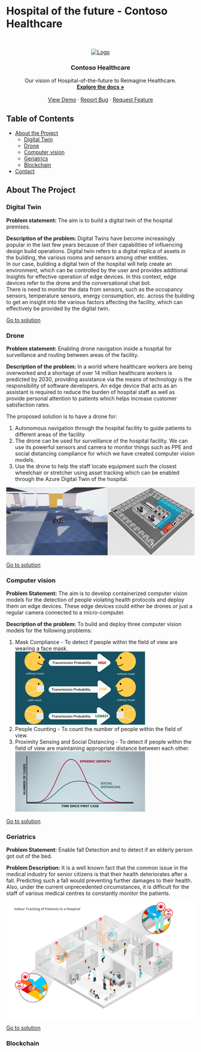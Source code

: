 # Hospital of the future - Contoso Healthcare


<!-- PROJECT LOGO -->
<br />
<p align="center">
  <a href="https://github.com/othneildrew/Best-README-Template">
    <img src="images/logo.png" alt="Logo" width="80" height="80">
  </a>

  <h3 align="center">Contoso Healthcare</h3>

  <p align="center">
    Our vision of Hospital-of-the-future to Reimagine Healthcare.
    <br />
    <a href="https://github.com/othneildrew/Best-README-Template"><strong>Explore the docs »</strong></a>
    <br />
    <br />
    <a href="https://github.com/othneildrew/Best-README-Template">View Demo</a>
    ·
    <a href="https://github.com/othneildrew/Best-README-Template/issues">Report Bug</a>
    ·
    <a href="https://github.com/othneildrew/Best-README-Template/issues">Request Feature</a>
  </p>
</p>




## Table of Contents

* [About the Project](#about-the-project)
  * [Digital Twin](#digital-twin)
  * [Drone](#drone)
  * [Computer vision](#computer-vision)
  * [Geriatrics](#geriatrics)
  * [Blockchain](#blockchain)
* [Contact](#contact)

## About The Project


### Digital Twin
**Problem statement:** The aim is to build a digital twin of the hospital premises. 

**Description of the problem:** Digital Twins have become increasingly popular in the last few years because of their capabilities of influencing design build operations. Digital twin refers to a digital replica of assets in the building, the various rooms and sensors among other entities.  
In our case, building a digital twin of the hospital will help create an environment, which can be controlled by the user and provides additional Insights for effective operation of edge devices. In this context, edge devices refer to the drone and the conversational chat bot.  
There is need to monitor the data from sensors, such as the occupancy sensors, temperature sensors, energy consumption, etc. across the building to get an insight into the various factors affecting the facility, which can effectively be provided by the digital twin.

[Go to solution](https://github.com/Rohan-Deshamudre/Drone-nav)

### Drone
**Problem statement:** Enabling drone navigation inside a hospital for surveillance and routing between areas of the facility.

**Description of the problem:** In a world where healthcare workers are being overworked and a shortage of over 14 million healthcare workers is predicted by 2030, providing assistance via the means of technology is the responsibility of software developers. An edge device that acts as an assistant is required to reduce the burden of hospital staff as well as provide personal attention to patients which helps increase customer satisfaction rates.  


The proposed solution is to have a drone for:
1. Autonomous navigation through the hospital facility to guide patients to different areas of the facility
2. The drone can be used for surveillance of the hospital facility. We can use its powerful sensors and camera to monitor things such as PPE and social distancing compliance for which we have created computer vision models.
3. Use the drone to help the staff locate equipment such the closest wheelchair or stretcher using asset tracking which can be enabled through the Azure Digital Twin of the hospital.

![proximity.png](img/drone.png)

[Go to solution](https://github.com/Rohan-Deshamudre/Drone-nav)

### Computer vision
**Problem Statement:** The aim is to develop containerized computer vision models for the detection of people violating health protocols and deploy them on edge devices. These edge devices could either be drones or just a regular camera connected to a micro-computer.

**Description of the problem:** To build and deploy three computer vision models for the following problems:	
1. Mask Compliance -  To detect if people within the field of view are wearing a face mask.\
![mask.png](img/mask.png)
2. People Counting - To count the number of people within the field of view.
3. Proximity Sensing and Social Distancing - To detect if people within the field of view are maintaining appropriate distance between each other.\
![proximity.png](img/proximity.png)

[Go to solution](https://github.com/Rohan-Deshamudre/Drone-nav)

### Geriatrics
**Problem Statement:** Enable fall Detection and to detect if an elderly person got out of the bed.

**Problem Description:** It is a well known fact that the common issue in the medical industry for senior citizens is that their health deteriorates after a fall. Predicting such a fall would preventing further damages to their health. Also, under the current unprecedented circumstances, it is difficult for the staff of various medical centres to constantly monitor the patients. 


![proximity.png](img/Geriatrics.jpg)

[Go to solution](https://github.com/Rohan-Deshamudre/Drone-nav)
### Blockchain

